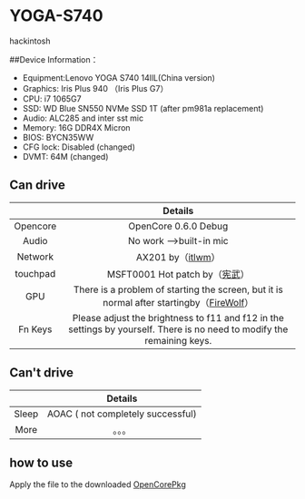 # YOGA-S740
hackintosh


##Device Information：
* Equipment:Lenovo YOGA S740 14llL(China version)
* Graphics: Iris Plus 940 （Iris Plus G7）
* CPU: i7 1065G7
* SSD: WD Blue SN550 NVMe SSD 1T (after pm981a replacement)
* Audio: ALC285 and inter sst mic
* Memory: 16G DDR4X Micron 
* BIOS: BYCN35WW
* CFG lock: Disabled (changed)
* DVMT: 64M (changed)





## Can drive
|  | Details |
|:-: | :-:|
|Opencore|OpenCore 0.6.0 Debug|
|Audio|  No work ——>built-in mic |
|Network| AX201 by（[itlwm](https://github.com/OpenIntelWireless/itlwm)）|
|touchpad|MSFT0001 Hot patch by（[宪武](https://github.com/daliansky/OC-little)）|
|GPU|There is a problem of starting the screen, but it is normal after startingby（[FireWolf](https://github.com/0xFireWolf/WhateverGreen)） |
|Fn Keys| Please adjust the brightness to f11 and f12 in the settings by yourself. There is no need to modify the remaining keys.|
## Can't drive
|  | Details |
|:-: | :-:|
|Sleep| AOAC ( not completely successful)|
|More|。。。|


## how to use
Apply the file to the downloaded [OpenCorePkg](https://github.com/acidanthera/OpenCorePkg)
